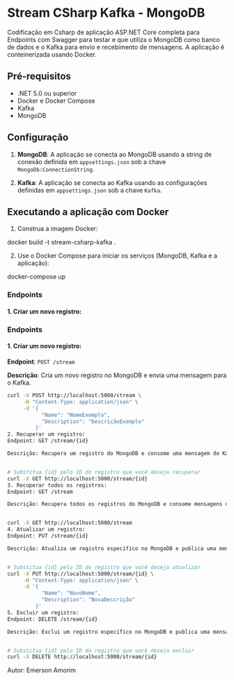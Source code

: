 # Stream CSharp Kafka - MongoDB   

Codificação em Csharp de aplicação ASP.NET Core completa para Endpoints com Swagger para testar e que utiliza o MongoDB como banco de dados e o Kafka para envio e recebimento de mensagens. A aplicação é conteinerizada usando Docker.

## Pré-requisitos

- .NET 5.0 ou superior
- Docker e Docker Compose
- Kafka
- MongoDB

## Configuração

1. **MongoDB**: A aplicação se conecta ao MongoDB usando a string de conexão definida em `appsettings.json` sob a chave `MongoDb:ConnectionString`.

2. **Kafka**: A aplicação se conecta ao Kafka usando as configurações definidas em `appsettings.json` sob a chave `Kafka`.

## Executando a aplicação com Docker

1. Construa a imagem Docker:

docker build -t stream-csharp-kafka .


2. Use o Docker Compose para iniciar os serviços (MongoDB, Kafka e a aplicação):

docker-compose up


### Endpoints

#### 1. Criar um novo registro:

### Endpoints

#### 1. Criar um novo registro:

**Endpoint**: `POST /stream`

**Descrição**: Cria um novo registro no MongoDB e envia uma mensagem para o Kafka.

```bash
curl -X POST http://localhost:5000/stream \
     -H "Content-Type: application/json" \
     -d '{
           "Name": "NomeExemplo",
           "Description": "DescriçãoExemplo"
         }'
2. Recuperar um registro:
Endpoint: GET /stream/{id}

Descrição: Recupera um registro do MongoDB e consome uma mensagem do Kafka.


# Substitua {id} pelo ID do registro que você deseja recuperar
curl -X GET http://localhost:5000/stream/{id}
3. Recuperar todos os registros:
Endpoint: GET /stream

Descrição: Recupera todos os registros do MongoDB e consome mensagens do Kafka para cada registro.


curl -X GET http://localhost:5000/stream
4. Atualizar um registro:
Endpoint: PUT /stream/{id}

Descrição: Atualiza um registro específico no MongoDB e publica uma mensagem no Kafka.


# Substitua {id} pelo ID do registro que você deseja atualizar
curl -X PUT http://localhost:5000/stream/{id} \
     -H "Content-Type: application/json" \
     -d '{
           "Name": "NovoNome",
           "Description": "NovaDescrição"
         }'
5. Excluir um registro:
Endpoint: DELETE /stream/{id}

Descrição: Exclui um registro específico no MongoDB e publica uma mensagem no Kafka.


# Substitua {id} pelo ID do registro que você deseja excluir
curl -X DELETE http://localhost:5000/stream/{id}
```


Autor:
Emerson Amorim





